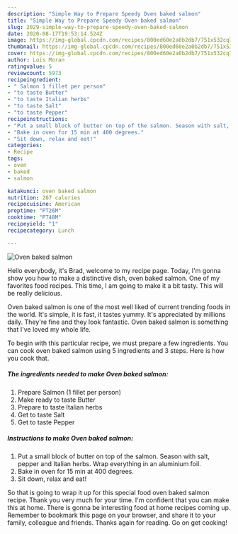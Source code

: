 ```yaml
---
description: "Simple Way to Prepare Speedy Oven baked salmon"
title: "Simple Way to Prepare Speedy Oven baked salmon"
slug: 2029-simple-way-to-prepare-speedy-oven-baked-salmon
date: 2020-08-17T19:53:14.524Z
image: https://img-global.cpcdn.com/recipes/800ed60e2a0b2db7/751x532cq70/oven-baked-salmon-recipe-main-photo.jpg
thumbnail: https://img-global.cpcdn.com/recipes/800ed60e2a0b2db7/751x532cq70/oven-baked-salmon-recipe-main-photo.jpg
cover: https://img-global.cpcdn.com/recipes/800ed60e2a0b2db7/751x532cq70/oven-baked-salmon-recipe-main-photo.jpg
author: Lois Moran
ratingvalue: 5
reviewcount: 5973
recipeingredient:
- " Salmon 1 fillet per person"
- "to taste Butter"
- "to taste Italian herbs"
- "to taste Salt"
- "to taste Pepper"
recipeinstructions:
- "Put a small block of butter on top of the salmon. Season with salt, pepper and Italian herbs. Wrap everything in an aluminium foil."
- "Bake in oven for 15 min at 400 degrees."
- "Sit down, relax and eat!"
categories:
- Recipe
tags:
- oven
- baked
- salmon

katakunci: oven baked salmon 
nutrition: 207 calories
recipecuisine: American
preptime: "PT26M"
cooktime: "PT48M"
recipeyield: "1"
recipecategory: Lunch

---
```



![Oven baked salmon](https://img-global.cpcdn.com/recipes/800ed60e2a0b2db7/751x532cq70/oven-baked-salmon-recipe-main-photo.jpg)

Hello everybody, it's Brad, welcome to my recipe page. Today, I'm gonna show you how to make a distinctive dish, oven baked salmon. One of my favorites food recipes. This time, I am going to make it a bit tasty. This will be really delicious.

Oven baked salmon is one of the most well liked of current trending foods in the world. It's simple, it is fast, it tastes yummy. It's appreciated by millions daily. They're fine and they look fantastic. Oven baked salmon is something that I've loved my whole life.




To begin with this particular recipe, we must prepare a few ingredients. You can cook oven baked salmon using 5 ingredients and 3 steps. Here is how you cook that.

<!--inarticleads1-->

##### The ingredients needed to make Oven baked salmon:

1. Prepare  Salmon (1 fillet per person)
1. Make ready to taste Butter
1. Prepare to taste Italian herbs
1. Get to taste Salt
1. Get to taste Pepper




<!--inarticleads2-->

##### Instructions to make Oven baked salmon:

1. Put a small block of butter on top of the salmon. Season with salt, pepper and Italian herbs. Wrap everything in an aluminium foil.
1. Bake in oven for 15 min at 400 degrees.
1. Sit down, relax and eat!




So that is going to wrap it up for this special food oven baked salmon recipe. Thank you very much for your time. I'm confident that you can make this at home. There is gonna be interesting food at home recipes coming up. Remember to bookmark this page on your browser, and share it to your family, colleague and friends. Thanks again for reading. Go on get cooking!
